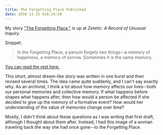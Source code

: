 ```yaml
---
title: The Forgetting Place Published
date: 2016-11-25 010:24:58
---
```



My story ["The Forgetting Place,"]( https://zeteticrecord.org/2016/11/the-forgetting-place/) is up at _Zetetic: A Record of Unusual Inquiry_.

Snippet:
> In the Forgetting Place, a person forgets two things—a memory of happiness, a memory of sorrow. Sometimes it is the same memory.

[You can read the rest here.]( https://zeteticrecord.org/2016/11/the-forgetting-place/)

This short, almost dream-like story was written in one burst and then revised several times. The idea came quite suddenly, and I can't say exactly why. As an archivist, I think a lot about how memory affects our lives--both our personal memories and collective memory. If what happens before shapes what happens after, then how would a person be affected if she decided to give up the memory of a formative event? How would her understanding of the value of memories change over time?

Mostly, I didn't think about these questions as I was writing that first draft, although I thought about them after. Instead, I had this image of a woman traveling back the way she had once gone--to the Forgetting Place.

